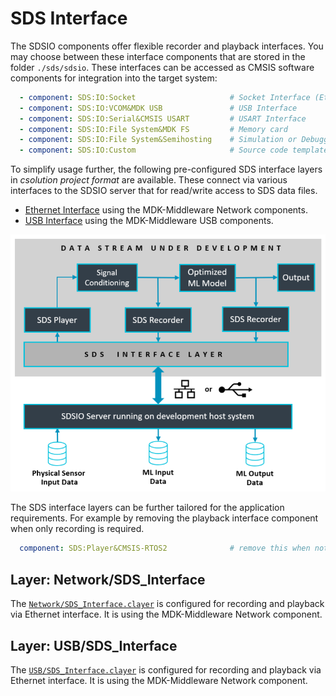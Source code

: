 # SDS Interface

The SDSIO components offer flexible recorder and playback interfaces. You may choose between these interface components that are stored in the folder `./sds/sdsio`. These interfaces can be accessed as CMSIS software components for integration into the target system:

```yml
  - component: SDS:IO:Socket                     # Socket Interface (Ethernet or WiFi)
  - component: SDS:IO:VCOM&MDK USB               # USB Interface
  - component: SDS:IO:Serial&CMSIS USART         # USART Interface
  - component: SDS:IO:File System&MDK FS         # Memory card
  - component: SDS:IO:File System&Semihosting    # Simulation or Debugger via Semihosting interface
  - component: SDS:IO:Custom                     # Source code template for custom implementation
```

To simplify usage further, the following pre-configured SDS interface layers in *csolution project format* are available. These connect via various interfaces to the SDSIO server that for read/write access to SDS data files.

- [Ethernet Interface](#layer-networksds_interface) using the MDK-Middleware Network components.
- [USB Interface](#layer-usbsds_interface) using the MDK-Middleware USB components.

![SDS Interface](images/SDSIO.png)

 The SDS interface layers can be further tailored for the application requirements. For example by removing the playback interface component when only recording is required.

```yml
  component: SDS:Player&CMSIS-RTOS2              # remove this when not required
```



## Layer: Network/SDS_Interface

The [`Network/SDS_Interface.clayer`](https://github.com/Arm-Examples/SDS-Examples/tree/main/SDS_Interface/Network) is configured for recording and playback via Ethernet interface. It is using the MDK-Middleware Network component.

## Layer: USB/SDS_Interface

The [`USB/SDS_Interface.clayer`](https://github.com/Arm-examples/SDS-Examples/tree/main/SDS_Interface/USB) is configured for recording and playback via Ethernet interface. It is using the MDK-Middleware Network component.
